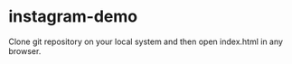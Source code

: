 # instagram-demo
Clone git repository on your local system and then open index.html in any browser.
